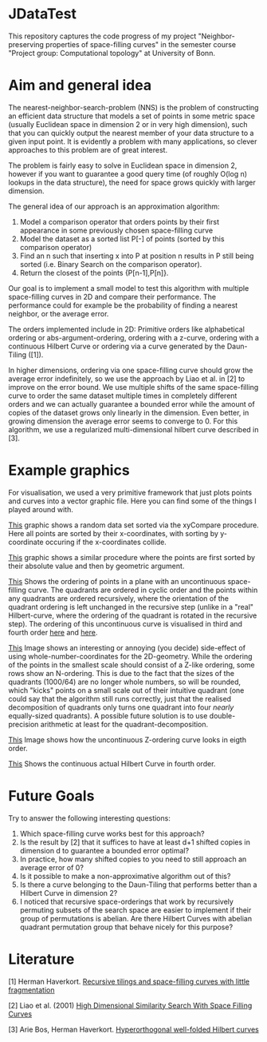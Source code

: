 # JDataTest

This repository captures the code progress of my project "Neighbor-preserving properties of space-filling curves" in the semester course "Project group: Computational topology" at University of Bonn.

# Aim and general idea

The nearest-neighbor-search-problem (NNS) is the problem of constructing an efficient data structure that models a set of points in some metric space (usually Euclidean space in dimension 2 or in very high dimension), such that you can quickly output the nearest member of your data structure to a given input point. It is evidently a problem with many applications, so clever approaches to this problem are of great interest.

The problem is fairly easy to solve in Euclidean space in dimension 2, however if you want to guarantee a good query time (of roughly O(log n) lookups in the data structure), the need for space grows quickly with larger dimension.

The general idea of our approach is an approximation algorithm:


1. Model a comparison operator that orders points by their first appearance in some previously chosen space-filling curve
2. Model the dataset as a sorted list P[-]  of points (sorted by this comparison operator)
3. Find an n such that inserting x into P at position n results in P still being sorted (i.e. Binary Search on the comparison operator).
4. Return the closest of the points {P[n-1],P[n]}.

Our goal is to implement a small model to test this algorithm with multiple space-filling curves in 2D and compare their performance. The performance could for example be the probability of finding a nearest neighbor, or the average error.

The orders implemented include in 2D: Primitive orders like alphabetical ordering or abs-argument-ordering, ordering with a z-curve, ordering with a continuous Hilbert Curve or ordering via a curve generated by the Daun-Tiling ([1]).

In higher dimensions, ordering via one space-filling curve should grow the average error indefinitely, so we use the approach by Liao et al. in [2] to improve on the error bound. We use multiple shifts of the same space-filling curve to order the same dataset multiple times in completely different orders and we can actually guarantee a bounded error while the amount of copies of the dataset grows only linearly in the dimension. Even better, in growing dimension the average error seems to converge to 0. For this algorithm, we use a regularized multi-dimensional hilbert curve described in [3].

# Example graphics

For visualisation, we used a very primitive framework that just plots points and curves into a vector graphic file. Here you can find some of the things I played around with.

[This](https://raw.githubusercontent.com/hairbeRt/JDataTest/master/pictures/xy.svg?sanitize=true) graphic shows a random data set sorted via the xyCompare procedure. Here all points are sorted by their x-coordinates, with sorting by y-coordinate occuring if the x-coordinates collide.

[This](https://raw.githubusercontent.com/hairbeRt/JDataTest/master/pictures/abs.svg?sanitize=true) graphic shows a similar procedure where the points are first sorted by their absolute value and then by geometric argument.

[This](https://raw.githubusercontent.com/hairbeRt/JDataTest/master/pictures/hilbert.svg?sanitize=true) Shows the ordering of points in a plane with an uncontinuous space-filling curve. The quadrants are ordered in cyclic order and the points within any quadrants are ordered recursively, where the orientation of the quadrant ordering is left unchanged in the recursive step (unlike in a "real" Hilbert-curve, where the ordering of the quadrant is rotated in the recursive step). The ordering of this uncontinuous curve is visualised in third and fourth order [here](https://raw.githubusercontent.com/hairbeRt/JDataTest/master/pictures/uncontinuous_third_order.svg?sanitize=true) and [here](https://raw.githubusercontent.com/hairbeRt/JDataTest/master/pictures/uncontinuous_fourth_order.svg?sanitize=true).

[This](https://raw.githubusercontent.com/hairbeRt/JDataTest/master/pictures/64_uncontinuous.svg?sanitize=true) Image shows an interesting or annoying (you decide) side-effect of using whole-number-coordinates for the 2D-geometry. While the ordering of the points in the smallest scale should consist of a Z-like ordering, some rows show an N-ordering. This is due to the fact that the sizes of the quadrants (1000/64) are no longer whole numbers, so will be rounded, which "kicks" points on a small scale out of their intuitive quadrant (one could say that the algorithm still runs correctly, just that the realised decomposition of quadrants only turns one quadrant into four _nearly_ equally-sized quadrants). A possible future solution is to use double-precision arithmetic at least for the quadrant-decomposition.

[This](https://raw.githubusercontent.com/hairbeRt/JDataTest/master/pictures/uncontinuousHilbert.svg?sanitize=true) Image shows how the uncontinuous Z-ordering curve looks in eigth order.

[This](https://raw.githubusercontent.com/hairbeRt/JDataTest/master/pictures/uncontinuousHilbert.svg?sanitize=true) Shows the continuous actual Hilbert Curve in fourth order.

# Future Goals

Try to answer the following interesting questions:

1. Which space-filling curve works best for this approach?
2. Is the result by [2] that it suffices to have at least d+1 shifted copies in dimension d to guarantee a bounded error optimal?
3. In practice, how many shifted copies to you need to still approach an average error of 0?
4. Is it possible to make a non-approximative algorithm out of this?
5. Is there a curve belonging to the Daun-Tiling that performs better than a Hilbert Curve in dimension 2?
6. I noticed that recursive space-orderings that work by recursively permuting subsets of the search space are easier to implement if their group of permutations is abelian. Are there Hilbert Curves with abelian quadrant permutation group that behave nicely for this purpose?

# Literature
[1] Herman Haverkort. [Recursive tilings and space-filling curves with little fragmentation](https://arxiv.org/abs/1002.1843)

[2] Liao et al. (2001) [High Dimensional Similarity Search With Space Filling Curves](https://ieeexplore.ieee.org/document/914876)

[3] Arie Bos, Herman Haverkort. [Hyperorthogonal well-folded Hilbert curves](https://arxiv.org/abs/1508.02517)
